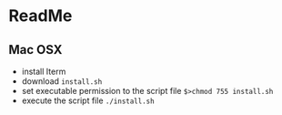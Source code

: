 # ReadMe

## Mac OSX
- install Iterm
- download `install.sh`
- set executable permission to the script file `$>chmod 755 install.sh`
- execute the script file `./install.sh`
